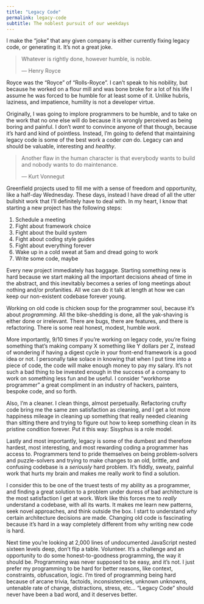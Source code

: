 ```yaml
---
title: "Legacy Code"
permalink: legacy-code
subtitle: The noblest pursuit of our weekdays
---
```


I make the “joke” that any given company is either currently fixing legacy code, or generating it. It’s not a great joke.

> Whatever is rightly done, however humble, is noble.
>
> — Henry Royce

Royce was the “Royce” of “Rolls-Royce”. I can’t speak to his nobility, but because he worked on a flour mill and was bone broke for a lot of his life I assume he was forced to be humble for at least some of it. Unlike hubris, laziness, and impatience, humility is not a developer virtue.

Originally, I was going to implore programmers to be humble, and to take on the work that no one else will do because it is wrongly perceived as being boring and painful. I don’t _want_ to convince anyone of that though, because it’s hard and kind of pointless. Instead, I’m going to defend that maintaining legacy code is some of the best work a coder _can_ do. Legacy can and should be valuable, interesting and _healthy_.

> Another flaw in the human character is that everybody wants to build and nobody wants to do maintenance.
>
> — Kurt Vonnegut

Greenfield projects used to fill me with a sense of freedom and opportunity, like a half-day Wednesday. These days, instead I have dread of all the utter bullshit work that I’ll definitely have to deal with. In my heart, I know that starting a new project has the following steps:

1. Schedule a meeting
2. Fight about framework choice
3. Fight about the build system
4. Fight about coding style guides
5. Fight about everything forever
6. Wake up in a cold sweat at 5am and dread going to work
7. Write some code, maybe

Every new project immediately has baggage. Starting something new is hard because we start making all the important decisions ahead of time in the abstract, and this inevitably becomes a series of long meetings about nothing and/or profanities. All we can do it talk at length at how we can keep our non-existent codebase forever young.

Working on old code is chicken soup for the programmer soul, because it’s about _programming_. All the bike-shedding is done, all the yak-shaving is either done or irrelevant. There are bugs, there are features, and there is refactoring. There is some real honest, modest, humble _work_.

More importantly, 9/10 times if you’re working on legacy code, you’re fixing something that’s making company X something like Y dollars per Z, instead of wondering if having a digest cycle in your front-end framework is a good idea or not. I personally take solace in knowing that when I put time into a piece of code, the code will make enough money to pay my salary.   It’s not such a bad thing to be invested enough in the success of a company to work on something less fun and be useful. I consider “workhorse programmer” a great compliment in an industry of hackers, painters, bespoke code, and so forth.

Also, I’m a cleaner. I clean things, almost perpetually. Refactoring crufty code bring me the same zen satisfaction as cleaning, and I get a lot more happiness mileage in cleaning up something that really needed cleaning than sitting there and trying to figure out how to keep something clean in its pristine condition forever. Put it this way: Sisyphus is a role model.

Lastly and most importantly, legacy is some of the dumbest and therefore hardest, most interesting, and most rewarding coding a programmer has access to. Programmers tend to pride themselves on being problem-solvers and puzzle-solvers and trying to make changes to an old, brittle, and confusing codebase is a _seriously_ hard problem. It’s fiddly, sweaty, painful work that hurts my brain and makes me really _work_ to find a solution.

I consider this to be one of the truest tests of my ability as a programmer, and finding a great solution to a problem under duress of bad architecture is the most satisfaction I get at work. Work like this forces me to _really_ understand a codebase, with all its warts. It makes me learn new patterns, seek novel approaches, and think outside the box. I start to understand _why_ certain architecture decisions are made. Changing old code is fascinating because it’s hard in a way completely different from why writing new code is hard.

Next time you’re looking at 2,000 lines of undocumented JavaScript nested sixteen levels deep, don’t flip a table. Volunteer. It’s a challenge and an opportunity to do some honest-to-goodness programming, the way it should be. Programming was never supposed to be easy, and it’s not. I just prefer my programming to be hard for better reasons, like context, constraints, obfuscation, logic. I’m tired of programming being hard because of arcane trivia, factoids, inconsistencies, unknown unknowns, untenable rate of change, distractions, stress, etc... “Legacy Code” should never have been a bad word, and it deserves better.

